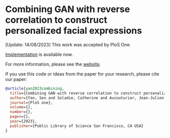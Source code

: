 # Combining GAN with reverse correlation to construct personalized facial expressions
[Update: 14/08/2023] This work was accepted by PloS One.

[Implementation](https://github.com/yansen0508/Mental-Deep-Reverse-Engineering) is available now.

For more information, please see the [website](https://yansen0508.github.io/emotional-prototype/).

If you use this code or ideas from the paper for your research, please cite our paper:
```BibTeX
@article{yan2023combining,
  title={Combining GAN with reverse correlation to construct personalized facial expressions},
  author={Yan, Sen and Soladie, Catherine and Aucouturier, Jean-Julien and Seguier, Renaud},
  journal={PloS one},
  volume={},
  number={},
  pages={},
  year={2023},
  publisher={Public Library of Science San Francisco, CA USA}
}
```
